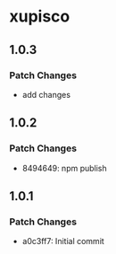 # xupisco

## 1.0.3

### Patch Changes

- add changes

## 1.0.2

### Patch Changes

- 8494649: npm publish

## 1.0.1

### Patch Changes

- a0c3ff7: Initial commit
